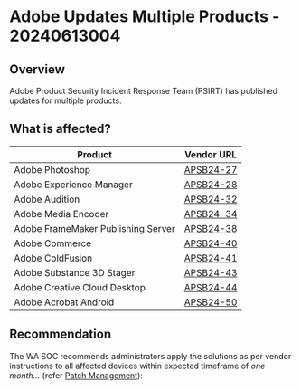 # Adobe Updates Multiple Products - 20240613004

## Overview

Adobe Product Security Incident Response Team (PSIRT) has published updates for multiple products.

## What is affected?

| Product                            | Vendor URL                                                                                         |
| ---------------------------------- | -------------------------------------------------------------------------------------------------- |
| Adobe Photoshop                    | [APSB24-27](https://helpx.adobe.com/security/products/photoshop/apsb24-27.html)                    |
| Adobe Experience Manager           | [APSB24-28](https://helpx.adobe.com/security/products/experience-manager/apsb24-28.html)           |
| Adobe Audition                     | [APSB24-32](https://helpx.adobe.com/security/products/audition/apsb24-32.html)                     |
| Adobe Media Encoder                | [APSB24-34](https://helpx.adobe.com/security/products/media-encoder/apsb24-34.html)                |
| Adobe FrameMaker Publishing Server | [APSB24-38](https://helpx.adobe.com/security/products/framemaker-publishing-server/apsb24-38.html) |
| Adobe Commerce                     | [APSB24-40](https://helpx.adobe.com/security/products/magento/apsb24-40.html)                      |
| Adobe ColdFusion                   | [APSB24-41](https://helpx.adobe.com/security/products/coldfusion/apsb24-41.html)                   |
| Adobe Substance 3D Stager          | [APSB24-43](https://helpx.adobe.com/security/products/substance3d_stager/apsb24-43.html)           |
| Adobe Creative Cloud Desktop       | [APSB24-44](https://helpx.adobe.com/security/products/creative-cloud/apsb24-44.html)               |
| Adobe Acrobat Android              | [APSB24-50](https://helpx.adobe.com/security/products/acrobat-android/apsb24-50.html)              |

## Recommendation

The WA SOC recommends administrators apply the solutions as per vendor instructions to all affected devices within expected timeframe of *one month...* (refer [Patch Management](../guidelines/patch-management.md)):
